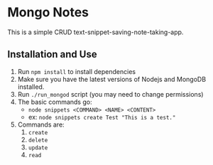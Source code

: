 # Mongo Notes

This is a simple CRUD text-snippet-saving-note-taking-app.

## Installation and Use
1. Run `npm install` to install dependencies
2. Make sure you have the latest versions of Nodejs and MongoDB installed.
3. Run `./run_mongod` script (you may need to change permissions)
4. The basic commands go:
    - `node snippets <COMMAND> <NAME> <CONTENT>`
    - ex: `node snippets create Test "This is a test."`
5. Commands are:
    1. `create`
    2. `delete`
    3. `update`
    4. `read`
